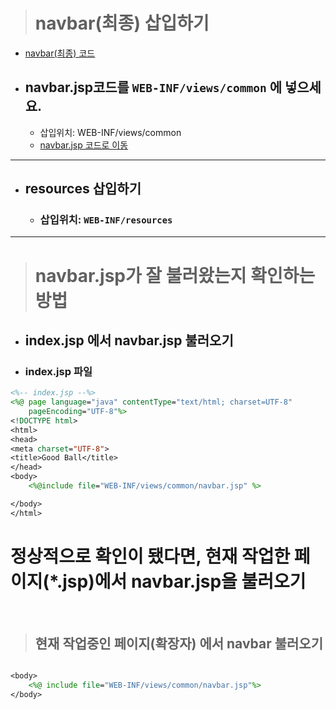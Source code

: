 > # navbar(최종) 삽입하기

- [navbar(최종) 코드](https://github.com/KHAcademyProject2020/Semi-Project/tree/master/02_UI%EA%B5%AC%ED%98%84/ui_trial02/%EC%B5%9C%EC%9D%80%EA%B0%95/navbar/navbar%EC%B5%9C%EC%A2%85)


- ## navbar.jsp코드를  `WEB-INF/views/common` 에 넣으세요.
  - 삽입위치: WEB-INF/views/common
  - [navbar.jsp 코드로 이동](https://github.com/KHAcademyProject2020/Semi-Project/blob/master/02_UI%EA%B5%AC%ED%98%84/ui_trial02/%EC%B5%9C%EC%9D%80%EA%B0%95/navbar/navbar%EC%B5%9C%EC%A2%85/navbar.jsp)

  
<hr>

- ## resources 삽입하기
  - ### 삽입위치: `WEB-INF/resources`

<hr>

> # navbar.jsp가 잘 불러왔는지 확인하는 방법

- ## index.jsp 에서 navbar.jsp 불러오기

- ### index.jsp 파일
```jsp
<%-- index.jsp --%>
<%@ page language="java" contentType="text/html; charset=UTF-8"
    pageEncoding="UTF-8"%>
<!DOCTYPE html>
<html>
<head>
<meta charset="UTF-8">
<title>Good Ball</title>
</head>
<body>
	<%@include file="WEB-INF/views/common/navbar.jsp" %>

</body>
</html>
```

# 정상적으로 확인이 됐다면, 현재 작업한 페이지(\*.jsp)에서 navbar.jsp을 불러오기


<br>

> ## 현재 작업중인 페이지(확장자) 에서 navbar 불러오기
```jsp

<body>
	<%@ include file="WEB-INF/views/common/navbar.jsp"%>
</body>
```
